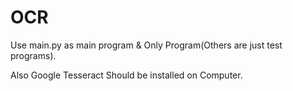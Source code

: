 # OCR
 
Use main.py as main program & Only Program(Others are just test programs).

Also Google Tesseract Should be installed on Computer.

